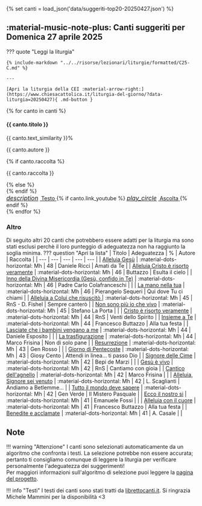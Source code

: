 {% set canti = load_json('data/suggeriti-top20-20250427.json') %}

## <span id="canti-suggeriti" class="text-primary-700 font-bold"> :material-music-note-plus: Canti suggeriti per Domenica 27 aprile 2025</span>

??? quote "Leggi la liturgia"

    {% include-markdown "../../risorse/lezionari/liturgie/formatted/C25-C.md" %}

    ---

    [Apri la liturgia della CEI :material-arrow-right:](https://www.chiesacattolica.it/liturgia-del-giorno/?data-liturgia=20250427){ .md-button }

<div class="grid md:grid-cols-2 lg:grid-cols-3 gap-6 mb-8">
  {% for canto in canti %}
  <div class="bg-white rounded-lg shadow-md overflow-hidden border-t-4 border-accent-500 flex flex-col">
    <div class="p-5 flex-grow">
      <div class="flex justify-between items-start">
        <h4 class="text-lg font-bold text-gray-800 mb-2">{{ canto.titolo }}</h4>
        <span class="bg-accent-100 text-accent-800 text-sm font-semibold rounded-full px-3 py-1">{{ canto.text_similarity }}%</span>
      </div>
      <p class="text-sm text-gray-600 mb-1">{{ canto.autore }}</p>
      {% if canto.raccolta %}
      <p class="text-sm text-gray-500 italic mb-3">{{ canto.raccolta }}</p>
      {% else %}
      <div class="mb-3"></div>
      {% endif %}
    </div>
    <div class="bg-gray-50 p-3 border-t border-gray-100 flex justify-between items-center">
      <a href="https://www.librettocanti.it/canto/{{ canto.titolo | lower | replace(' ', '-') }}-{{ canto.id_canti }}" class="text-accent-600 hover:text-accent-800 text-sm font-medium" target="_blank">
        <span class="flex items-center"><i class="material-icons" style="font-size: 1rem; margin-right: 0.25rem;">description</i> Testo</span>
      </a>
      {% if canto.link_youtube %}
      <a href="https://www.youtube.com/watch?v={{ canto.link_youtube }}" class="text-red-600 hover:text-red-800 text-sm font-medium" target="_blank">
        <span class="flex items-center"><i class="material-icons" style="font-size: 1rem; margin-right: 0.25rem;">play_circle</i> Ascolta</span>
      </a>
      {% endif %}
    </div>
  </div>
  {% endfor %}
</div>


### Altro
Di seguito altri 20 canti che potrebbero essere adatti per la liturgia ma sono stati esclusi perchè il loro punteggio di adeguatezza non ha raggiunto la soglia minima.
??? question "Apri la lista"
    | Titolo | Adeguatezza | % | Autore | Raccolta |
    | --- | --- | --- | --- | --- |
    | [Alleluia Gesù](https://www.librettocanti.it/canto/alleluia-ges-2111) | :material-dots-horizontal: Mh | 48 | Daniele Ricci | Amati da Te |
    | [Alleluia Cristo è risorto veramente](https://www.librettocanti.it/canto/alleluia-cristo-risorto-veramente-1891) | :material-dots-horizontal: Mh | 46 | Buttazzo | Esulta il cielo |
    | [Inno della Divina Misericordia (Gesù, confido in Te)](https://www.librettocanti.it/canto/inno-della-divina-misericordia-ges-confido-in-te-1888) | :material-dots-horizontal: Mh | 46 | Padre Carlo Colafranceschi |  |
    | [La mano nella tua](https://www.librettocanti.it/canto/la-mano-nella-tua-2768) | :material-dots-horizontal: Mh | 46 | Pierangelo Sequeri | Qui dove Tu ci chiami |
    | [Alleluia a Colui che risuscitò ](https://www.librettocanti.it/canto/alleluia-a-colui-che-risuscit-2382) | :material-dots-horizontal: Mh | 45 | RnS - D. Fishel | Sempre canterò |
    | [Non sono più io che vivo](https://www.librettocanti.it/canto/non-sono-pi-io-che-vivo-1674) | :material-dots-horizontal: Mh | 45 | Stefano La Porta |  |
    | [Cristo è risorto veramente](https://www.librettocanti.it/canto/cristo-risorto-veramente-145) | :material-dots-horizontal: Mh | 44 | RnS | Venti dello Spirito |
    | [Insieme a Te](https://www.librettocanti.it/canto/insieme-a-te-245) | :material-dots-horizontal: Mh | 44 | Francesco Buttazzo | Alla tua festa |
    | [Lasciate che i bambini vengano a me](https://www.librettocanti.it/canto/lasciate-che-i-bambini-vengano-a-me-2600) | :material-dots-horizontal: Mh | 44 | Daniele Esposito |  |
    | [La trasfigurazione](https://www.librettocanti.it/canto/la-trasfigurazione-2269) | :material-dots-horizontal: Mh | 44 | Marco Frisina | Non di solo pane |
    | [Resurrezione](https://www.librettocanti.it/canto/resurrezione-383) | :material-dots-horizontal: Mh | 43 | Gen Rosso |  |
    | [Giorno di Pentecoste](https://www.librettocanti.it/canto/giorno-di-pentecoste-1627) | :material-dots-horizontal: Mh | 43 | Giosy Cento | Attendi in linea... ti passo Dio |
    | [Signore delle Cime](https://www.librettocanti.it/canto/signore-delle-cime-2769) | :material-dots-horizontal: Mh | 42 | Bepi de Marzi |  |
    | [Gesù è vivo](https://www.librettocanti.it/canto/ges-vivo-1860) | :material-dots-horizontal: Mh | 42 | RnS | Cantiamo con gioia |
    | [Cantico dell'agnello](https://www.librettocanti.it/canto/cantico-dell-agnello-2190) | :material-dots-horizontal: Mh | 42 | Marco Frisina |  |
    | [Alleluia, Signore sei venuto](https://www.librettocanti.it/canto/alleluia-signore-sei-venuto-39) | :material-dots-horizontal: Mh | 42 | L. Scaglianti | Andiamo a Betlemme... |
    | [Tutto il mondo deve sapere](https://www.librettocanti.it/canto/tutto-il-mondo-deve-sapere-2222) | :material-dots-horizontal: Mh | 42 | Gen Verde | Il Mistero Pasquale |
    | [Ecco il nostro si](https://www.librettocanti.it/canto/ecco-il-nostro-si-181) | :material-dots-horizontal: Mh | 41 | Emanuele Fossi |  |
    | [Alleluia con il cuore](https://www.librettocanti.it/canto/alleluia-con-il-cuore-2462) | :material-dots-horizontal: Mh | 41 | Francesco Buttazzo | Alla tua festa |
    | [Benedite e acclamate](https://www.librettocanti.it/canto/benedite-e-acclamate-2072) | :material-dots-horizontal: Mh | 41 | A. Casale |  |
## Note
!!! warning "Attenzione"
    I canti sono selezionati automaticamente da un algoritmo che confronta i testi. La selezione potrebbe non essere accurata; pertanto ti consigliamo comunque di leggere la liturgia per verificare personalmente l'adeguatezza dei suggerimenti!<br>Per maggiori informazioni sull'algoritmo di selezione puoi leggere la [pagina del progetto](https://hildegard.it/progetto/).

!!! info "Testi"
    I testi dei canti sono stati tratti da [librettocanti.it](https://www.librettocanti.it/). Si ringrazia Michele Mammini per la disponibilità <3


